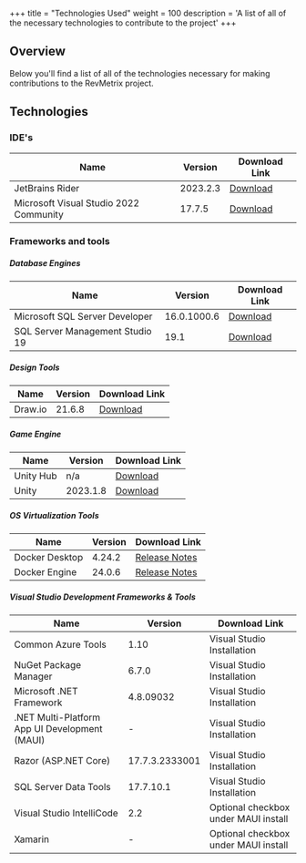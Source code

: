 +++
title = "Technologies Used"
weight = 100
description = 'A list of all of the necessary technologies to contribute to the project'
+++

## Overview
Below you'll find a list of all of the technologies necessary for making contributions to the RevMetrix project.

## Technologies
### IDE's
| Name                                    | Version   | Download Link                                                |
|------------------------------------------|-----------|-------------------------------------------------------------|
| JetBrains Rider                         | 2023.2.3  | [Download](https://www.jetbrains.com/rider/download/#section=windows) |
| Microsoft Visual Studio 2022 Community  | 17.7.5    | [Download](https://visualstudio.microsoft.com/vs/community/) |


### Frameworks and tools
##### Database Engines
| Name                          | Version       | Download Link                                               |
|------------------------------|---------------|------------------------------------------------------------|
| Microsoft SQL Server Developer | 16.0.1000.6   | [Download](https://www.microsoft.com/en-us/sql-server/sql-server-downloads) |
| SQL Server Management Studio 19 | 19.1          | [Download](https://learn.microsoft.com/en-us/sql/ssms/release-notes-ssms?view=sql-server-ver16) |

##### Design Tools
| Name              | Version | Download Link                                   |
|-------------------|---------|-------------------------------------------------|
| Draw.io           | 21.6.8  | [Download](https://www.drawio.com/)             |

##### Game Engine
| Name      | Version   | Download Link                                   |
|------------|-----------|-------------------------------------------------|
| Unity Hub  | n/a       | [Download](https://unity.com/download)          |
| Unity      | 2023.1.8  | [Download](https://unity.com/releases/editor/whats-new/2023.1.8) |

##### OS Virtualization Tools
| Name           | Version | Download Link                                               |
|---------------|---------|------------------------------------------------------------|
| Docker Desktop | 4.24.2  | [Release Notes](https://docs.docker.com/desktop/release-notes/) |
| Docker Engine  | 24.0.6  | [Release Notes](https://docs.docker.com/engine/release-notes/24.0/) |

##### Visual Studio Development Frameworks & Tools
| Name                      | Version        | Download Link                  |
|---------------------------|----------------|---------------------------------|
| Common Azure Tools        | 1.10           | Visual Studio Installation      |
| NuGet Package Manager     | 6.7.0          | Visual Studio Installation      |
| Microsoft .NET Framework  | 4.8.09032      | Visual Studio Installation      |
| .NET Multi-Platform App UI Development (MAUI) | -            | Visual Studio Installation      |
| Razor (ASP.NET Core)      | 17.7.3.2333001 | Visual Studio Installation      |
| SQL Server Data Tools     | 17.7.10.1      | Visual Studio Installation      |
| Visual Studio IntelliCode | 2.2            | Optional checkbox under MAUI install      |
| Xamarin | - | Optional checkbox under MAUI install |